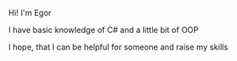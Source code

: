 Hi! I'm Egor

I have basic knowledge of C# and a little bit of OOP

I hope, that I can be helpful for someone and raise my skills 
